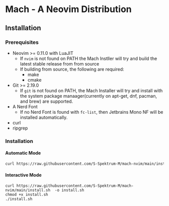 #  Mach - A Neovim Distribution

## Installation

### Prerequisites
- Neovim >= 0.11.0 with LuaJIT
    - If `nvim` is not found on PATH the Mach Instller will try and build the
    latest stable release from from source
    - If building from source, the following are required:
        - make
        - cmake
- Git >= 2.19.0
    - If `git` is not found on PATH, the Mach Installer will try and install with
    the system package manaager(currently on apt-get, dnf, pacman, and brew) are
    supported.
- A Nerd Font
    - If no Nerd Font is found with `fc-list`, then Jetbrains Mono NF will be
    installed automatically.
- curl
- ripgrep

### Installation
#### Automatic Mode
```bash
curl https://raw.githubusercontent.com/S-Spektrum-M/mach-nvim/main/install.sh | bash -s -- -nupig -m source
```

#### Interactive Mode
```
curl https://raw.githubusercontent.com/S-Spektrum-M/mach-nvim/main/install.sh  -o install.sh
chmod +x install.sh
./install.sh
```
